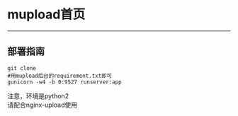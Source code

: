# mupload首页

------

## 部署指南

```shell
git clone 
#用mupload后台的requirement.txt即可
gunicorn -w4 -b 0:9527 runserver:app

```

注意，环境是python2    
请配合nginx-upload使用   
